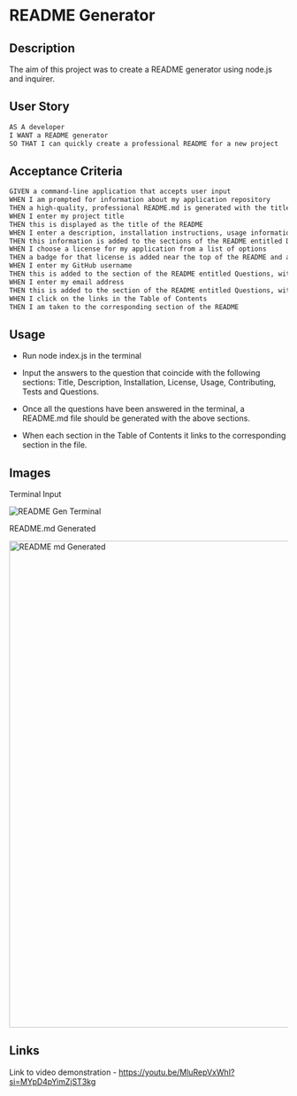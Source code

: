 # README Generator 

## Description 

The aim of this project was to create a README generator using node.js and inquirer. 


## User Story 

```md
AS A developer
I WANT a README generator
SO THAT I can quickly create a professional README for a new project
```

## Acceptance Criteria 

```md
GIVEN a command-line application that accepts user input
WHEN I am prompted for information about my application repository
THEN a high-quality, professional README.md is generated with the title of my project and sections entitled Description, Table of Contents, Installation, Usage, License, Contributing, Tests, and Questions
WHEN I enter my project title
THEN this is displayed as the title of the README
WHEN I enter a description, installation instructions, usage information, contribution guidelines, and test instructions
THEN this information is added to the sections of the README entitled Description, Installation, Usage, Contributing, and Tests
WHEN I choose a license for my application from a list of options
THEN a badge for that license is added near the top of the README and a notice is added to the section of the README entitled License that explains which license the application is covered under
WHEN I enter my GitHub username
THEN this is added to the section of the README entitled Questions, with a link to my GitHub profile
WHEN I enter my email address
THEN this is added to the section of the README entitled Questions, with instructions on how to reach me with additional questions
WHEN I click on the links in the Table of Contents
THEN I am taken to the corresponding section of the README
```

## Usage 

*  Run node index.js in the terminal 

* Input the answers to the question that coincide with the following sections: Title, Description, Installation, License, Usage, Contributing, Tests and Questions.

* Once all the questions have been answered in the terminal, a README.md file should be generated with the above sections.  

* When each section in the Table of Contents it links to the corresponding section in the file.



## Images 

Terminal Input 

![README Gen Terminal](https://github.com/e-aji/professional-readme-generator-week-9/assets/156595423/fa720c1b-6d2f-4989-b7ac-43672eff1c2a)

README.md Generated 

<img width="879" alt="README md Generated" src="https://github.com/e-aji/professional-readme-generator-week-9/assets/156595423/8c2d6c43-6407-4c4c-a8ed-3511fd87ad20">


## Links 

Link to video demonstration - https://youtu.be/MluRepVxWhI?si=MYpD4pYimZjST3kg 
